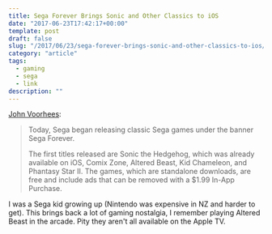 ```yaml
---
title: Sega Forever Brings Sonic and Other Classics to iOS
date: "2017-06-23T17:42:17+00:00"
template: post
draft: false
slug: "/2017/06/23/sega-forever-brings-sonic-and-other-classics-to-ios/"
category: "article"
tags:
  - gaming
  - sega
  - link
description: ""
---
```


<a href="https://www.macstories.net/news/sega-forever-brings-sonic-and-other-classics-to-ios/">John Voorhees</a>:

<blockquote>Today, Sega began releasing classic Sega games under the banner Sega Forever.

The first titles released are Sonic the Hedgehog, which was already available on iOS, Comix Zone, Altered Beast, Kid Chameleon, and Phantasy Star II. The games, which are standalone downloads, are free and include ads that can be removed with a $1.99 In-App Purchase. </blockquote>

I was a Sega kid growing up (Nintendo was expensive in NZ and harder to get). This brings back a lot of gaming nostalgia, I remember playing Altered Beast in the arcade. Pity they aren't all available on the Apple TV.
